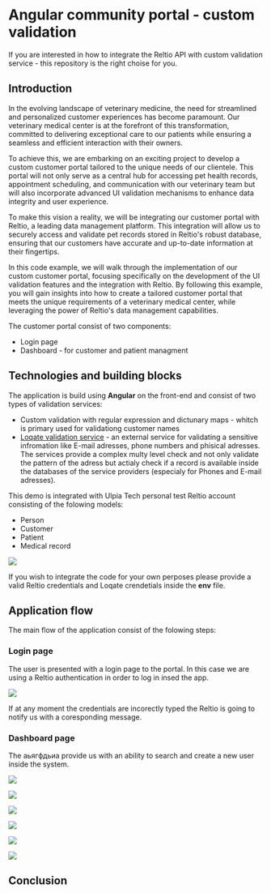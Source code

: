 # Angular community portal - custom validation

If you are interested in how to integrate the Reltio API with custom validation service - this repository is 
the right choise for you.

## Introduction

In the evolving landscape of veterinary medicine, the need for streamlined and personalized customer experiences has become paramount. Our veterinary medical center is at the forefront of this transformation, committed to delivering exceptional care to our patients while ensuring a seamless and efficient interaction with their owners.

To achieve this, we are embarking on an exciting project to develop a custom customer portal tailored to the unique needs of our clientele. This portal will not only serve as a central hub for accessing pet health records, appointment scheduling, and communication with our veterinary team but will also incorporate advanced UI validation mechanisms to enhance data integrity and user experience.

To make this vision a reality, we will be integrating our customer portal with Reltio, a leading data management platform. This integration will allow us to securely access and validate pet records stored in Reltio's robust database, ensuring that our customers have accurate and up-to-date information at their fingertips.

In this code example, we will walk through the implementation of our custom customer portal, focusing specifically on the development of the UI validation features and the integration with Reltio. By following this example, you will gain insights into how to create a tailored customer portal that meets the unique requirements of a veterinary medical center, while leveraging the power of Reltio's data management capabilities.

The customer portal consist of two components:
- Login page
- Dashboard - for customer and patient managment

## Technologies and building blocks

The application is build using **Angular** on the front-end and consist of two types of validation services:
- Custom validation with regular expression and dictunary maps - whitch is primary used for validationg customer names
- [Loqate validation service](https://www.loqate.com/en-gb/) - an external service for validating a sensitive infromation like E-mail adresses, phone numbers and phisical adresses. The services provide a complex multy level check and not only validate the pattern of the adress but actialy check if a record is available inside the databases of the service providers (especialy for Phones and E-mail adresses).

This demo is integrated with Ulpia Tech personal test Reltio account consisting of the folowing models:
- Person
- Customer
- Patient
- Medical record

![](docs/2024-04-22-09-56-04.png)

If you wish to integrate the code for your own perposes please provide a valid Reltio credentials and Loqate crendetials inside the **env** file.

## Application flow

The main flow of the application consist of the folowing steps:

### Login page

The user is presented with a login page to the portal. In this case we are using a Reltio authentication in order to log in insed the  app.

![](docs/2024-04-22-09-19-56.png)

If at any moment the credentials are incorectly typed the Reltio is going to notify us with a coresponding message. 

### Dashboard page

The аьягфдьиа provide us with an ability to search and create a new user inside the system. 

![](docs/2024-04-22-09-20-17.png)


![](docs/2024-04-22-09-20-51.png)


![](docs/2024-04-22-09-21-30.png)

![](docs/2024-04-22-09-21-45.png)

![](docs/2024-04-22-09-34-27.png)

![](docs/2024-04-22-09-25-04.png)


## Conclusion
